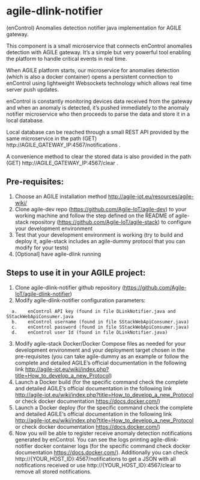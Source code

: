 # agile-dlink-notifier
(enControl) Anomalies detection notifier java implementation for AGILE gateway.

This component is a small microservice that connects enControl anomalies detection with AGILE gateway. 
It’s a simple but very powerful tool enabling the platform to handle critical events in real time.

When AGILE platform starts, our microservice for anomalies detection (which is also a docker container) opens a persistent connection to enControl using lightweight Websockets technology which allows real time server push updates. 

enControl is constantly monitoring devices data received from the gateway and when an anomaly is detected, it’s pushed immediately to the anomaly notifier microservice who then proceeds to parse the data and store it in a local database. 

Local database can be reached through a small REST API provided by the same microservice in the path (GET)  http://AGILE_GATEWAY_IP:4567/notifications . 

A convenience method to clear the stored data is also provided in the path (GET) http://AGILE_GATEWAY_IP:4567/clear .


Pre-requisites:
---------------

  1.	Choose an AGILE installation method http://agile-iot.eu/resources/agile-wiki/ 
  2.	Clone agile-dev repo (https://github.com/Agile-IoT/agile-dev) to your working machine and follow the step defined on the README of agile-stack repository (https://github.com/Agile-IoT/agile-stack) to configure your development environment
  3.	Test that your development environment is working (try to build and deploy it, agile-stack includes an agile-dummy protocol that you can modify for your tests)
  4.	[Optional] have agile-dlink running

Steps to use it in your AGILE project:
--------------------------------------

  1.	Clone agile-dlink-notifier github repository (https://github.com/Agile-IoT/agile-dlink-notifier)
  2.	Modify agile-dlink-notifier configuration parameters:
      
      a.	enControl API key (found in file DLinkNotifier.java and SStackWebApiConsumer.java
      b.	enControl username (found in file SStackWebApiConsumer.java)
      c.	enControl password (found in file SStackWebApiConsumer.java)
      d.	enControl user Id (found in file DLinkNotifier.java)

  3.	Modify agile-stack Docker/Docker Compose files as needed for your development environment and your deployment target chosen in the pre-requisites (you can take agile-dummy as an example or follow the complete and detailed AGILE’s official documentation in the following link http://agile-iot.eu/wiki/index.php?title=How_to_develop_a_new_Protocol) 
  4.	Launch a Docker build (for the specific command check the complete and detailed AGILE’s official documentation in the following link http://agile-iot.eu/wiki/index.php?title=How_to_develop_a_new_Protocol or check docker documentation https://docs.docker.com/)   
  5.	Launch a Docker deploy (for the specific command check the complete and detailed AGILE’s official documentation in the following link http://agile-iot.eu/wiki/index.php?title=How_to_develop_a_new_Protocol or check docker documentation https://docs.docker.com/)
  6.	Now you will be able to register receive anomaly detection notifications generated by enControl. You can see the logs printing agile-dlink-notifier docker container logs (for the specific command check docker documentation https://docs.docker.com/). Additionally you can check http://{YOUR_HOST_ID}:4567/notifications to get a JSON with all notifications received or use http://{YOUR_HOST_ID}:4567/clear to remove all stored notifications.
